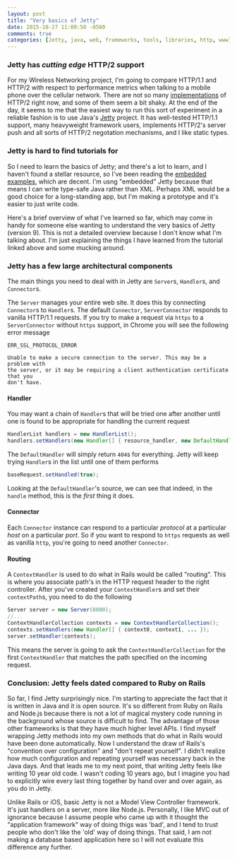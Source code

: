 ```yaml
---
layout: post
title: "Very basics of Jetty"
date: 2015-10-27 11:09:50 -0500
comments: true
categories: [Jetty, java, web, frameworks, tools, libraries, http, www]
---
```


### Jetty has _cutting edge_ HTTP/2 support

For my Wireless Networking project, I'm going to compare HTTP/1.1 and HTTP/2
with respect to performance metrics when talking to a mobile phone over the
cellular network. There are not so many [implementations][impl] of HTTP/2 right
now, and some of them seem a bit shaky. At the end of the day, it seems to me
that the easiest way to run this sort of experiment in a reliable fashion is to
use Java's [Jetty][jetty] project. It has well-tested HTTP/1.1 support, many
heavyweight framework users, implements HTTP/2's server push and all sorts of
HTTP/2 negotation mechanisms, and I like static types.

[impl]: https://github.com/http2/http2-spec/wiki/Implementations
[jetty]: http://www.eclipse.org/jetty/

### Jetty is hard to find tutorials for

So I need to learn the basics of Jetty; and there's a lot to learn, and I
haven't found a stellar resource, so I've been reading the [embedded
examples][emb], which are decent. I'm usng "embedded" Jetty because that means
I can write type-safe Java rather than XML. Perhaps XML would be a good choice
for a long-standing app, but I'm making a prototype and it's easier to just
write code.

Here's a brief overview of what I've learned so far, which may come in handy
for someone else wanting to understand the very basics of Jetty (version 9).
This is not a detailed overview because I don't know what I'm talking about.
I'm just explaining the things I have learned from the tutorial linked above
and some mucking around.

[emb]: http://www.eclipse.org/jetty/documentation/current/embedding-jetty.html

<!-- more -->

### Jetty has a few large architectural components

The main things you need to deal with in Jetty are `Server`s, `Handler`s, and
`Connector`s.

The `Server` manages your entire web site. It does this by connecting
`Connector`s to `Handler`s. The default `Connector`, `ServerConnector` responds
to vanilla HTTP/1.1 requests. If you try to make a request via `https` to a
`ServerConnector` without `https` support, in Chrome you will see the following
error message

```text
ERR_SSL_PROTOCOL_ERROR

Unable to make a secure connection to the server. This may be a problem with
the server, or it may be requiring a client authentication certificate that you
don't have.
```

#### Handler

You may want a chain of `Handler`s that will be tried one after another until
one is found to be appropriate for handling the current request

```java
HandlerList handlers = new HandlerList();
handlers.setHandlers(new Handler[] { resource_handler, new DefaultHandler() });
```

The `DefaultHandler` will simply return `404`s for everything. Jetty will keep trying `Handler`s in the list until one of them performs

```java
baseRequest.setHandled(true);
```

Looking at the `DefaultHandler`'s source, we can see that indeed, in the
`handle` method, this is the _first_ thing it does.

#### Connector

Each `Connector` instance can respond to a particular _protocol_ at a
particular _host_ on a particular _port_. So if you want to respond to `https`
requests as well as vanilla `http`, you're going to need another `Connector`.

#### Routing

A `ContextHandler` is used to do what in Rails would be called "routing". This
is where you associate path's in the HTTP request header to the right
controller. After you've created your `ContextHandler`s and set their
`contextPath`s, you need to do the following

```java
Server server = new Server(8080);
//...
ContextHandlerCollection contexts = new ContextHandlerCollection();
contexts.setHandlers(new Handler[] { context0, context1, ... });
server.setHandler(contexts);
```

This means the server is going to ask the `ContextHandlerCollection` for the
first `ContextHandler` that matches the path specified on the incoming request.

### Conclusion: Jetty feels dated compared to Ruby on Rails

So far, I find Jetty surprisingly nice. I'm
starting to appreciate the fact that it is written in Java and it is open
source. It's so different from Ruby on Rails and Node.js because there is not a
lot of magical mystery code running in the background whose source is difficult
to find. The advantage of those other frameworks is that they have much higher
level APIs. I find myself wrapping Jetty methods into my own methods that do
what in Rails would have been done automatically. Now I understand the draw of
Rails's "convention over configuration" and "don't repeat yourself". I didn't
realize how much configuration and repeating yourself was necessary back in the
Java days. And that leads me to my next point, that writing Jetty feels like
writing 10 year old code. I wasn't coding 10 years ago, but I imagine you had
to explicitly wire every last thing together by hand over and over again, as
you do in Jetty.

Unlike Rails or iOS, basic Jetty is not a Model View Controller framework. It's
just handlers on a server, more like Node.js. Personally, I like MVC out of
ignorance because I assume people who came up with it thought the "application
framework" way of doing thigs was 'bad', and I tend to trust people who don't
like the 'old' way of doing things. That said, I am not making a database based
application here so I will not evaluate this difference any further.

